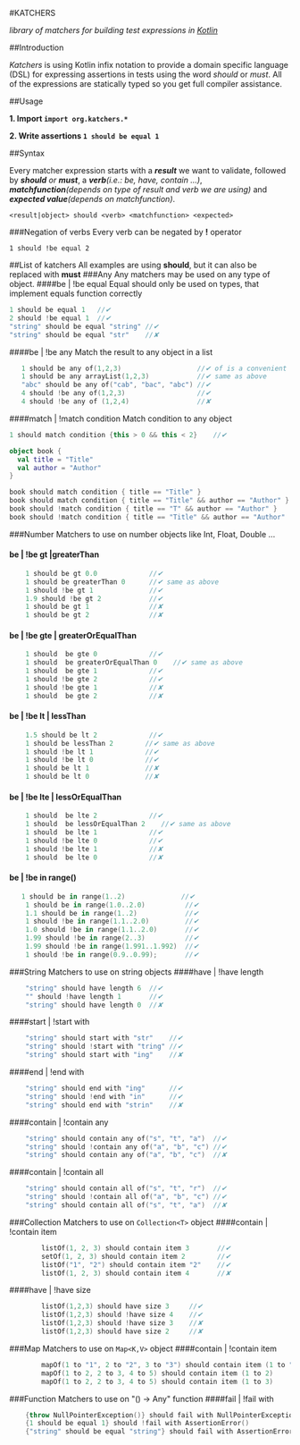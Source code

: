 #KATCHERS

*library of matchers for building test expressions in [Kotlin](http://kotlin.jetbrains.org/)*

##Introduction

*Katchers* is using Kotlin infix notation to provide a domain specific language (DSL) for expressing assertions in tests using the word *should* or *must*. All of the expressions are statically typed
 so you get full compiler assistance.


##Usage


__1. Import `import org.katchers.*`__

__2. Write assertions `1 should be equal 1`__

##Syntax

Every matcher expression starts with a *__result__* we want to validate, followed by *__should__ or __must__*, a *__verb__(i.e.: be, have, contain ...)*, *__matchfunction__(depends on type of result and verb we are using)*  and *__expected value__(depends on matchfunction)*.

    <result|object> should <verb> <matchfunction> <expected>
###Negation of verbs
Every verb can be negated by  __!__  operator

    1 should !be equal 2

##List of katchers
All examples are using __should__, but it can also be replaced with __must__
###Any
Any matchers may be used on any type of object.
####be | !be  equal
Equal <matchfunction> should only be used on types, that implement equals function correctly
```kotlin
1 should be equal 1   //✔
2 should !be equal 1  //✔
"string" should be equal "string" //✔
"string" should be equal "str"    //✘
```

####be | !be  any
Match the result to any object in a list
 ```kotlin
    1 should be any of(1,2,3)                   //✔ of is a convenient function to create a list
    1 should be any arrayList(1,2,3)            //✔ same as above
    "abc" should be any of("cab", "bac", "abc") //✔
    4 should !be any of(1,2,3)                  //✔
    4 should !be any of (1,2,4)                 //✘
 ```

####match | !match condition
Match condition to any object
```kotlin
1 should match condition {this > 0 && this < 2}    //✔

object book {
  val title = "Title"
  val author = "Author"
}

book should match condition { title == "Title" }                       //✔
book should match condition { title == "Title" && author == "Author" } //✔
book should !match condition { title == "T" && author == "Author" }    //✔
book should !match condition { title == "Title" && author == "Author"  //✘
```
###Number
Matchers to use on number objects like Int, Float, Double ...
#### be | !be gt |greaterThan
```kotlin
    1 should be gt 0.0             //✔
    1 should be greaterThan 0      //✔ same as above
    1 should !be gt 1              //✔
    1.9 should !be gt 2            //✔
    1 should be gt 1               //✘
    1 should be gt 2               //✘
```
#### be | !be gte | greaterOrEqualThan
```kotlin
    1 should  be gte 0             //✔
    1 should  be greaterOrEqualThan 0    //✔ same as above
    1 should  be gte 1             //✔
    1 should !be gte 2             //✔
    1 should !be gte 1             //✘
    1 should  be gte 2             //✘
```
#### be | !be lt | lessThan
```kotlin
    1.5 should be lt 2             //✔
    1 should be lessThan 2        //✔ same as above
    1 should !be lt 1             //✔
    1 should !be lt 0             //✔
    1 should be lt 1              //✘
    1 should be lt 0              //✘
```
#### be | !be lte | lessOrEqualThan
```kotlin
    1 should  be lte 2             //✔
    1 should  be lessOrEqualThan 2    //✔ same as above
    1 should  be lte 1             //✔
    1 should !be lte 0             //✔
    1 should !be lte 1             //✘
    1 should  be lte 0             //✘
```
#### be | !be in range()
```kotlin
   1 should be in range(1..2)              //✔
    1 should be in range(1.0..2.0)          //✔
    1.1 should be in range(1..2)            //✔
    1 should !be in range(1.1..2.0)         //✔
    1.0 should !be in range(1.1..2.0)       //✔
    1.99 should !be in range(2..3)          //✔
    1.99 should !be in range(1.991..1.992)  //✔
    1 should !be in range(0.9..0.99);       //✔
```

###String
Matchers to use on string objects
####have | !have length
```kotlin
    "string" should have length 6  //✔
    "" should !have length 1       //✔
    "string" should have length 0  //✘
```
####start | !start with
```kotlin
    "string" should start with "str"    //✔
    "string" should !start with "tring" //✔
    "string" should start with "ing"    //✘
```
####end | !end with
```kotlin
    "string" should end with "ing"      //✔
    "string" should !end with "in"      //✔
    "string" should end with "strin"    //✘
```
####contain | !contain any
```kotlin
    "string" should contain any of("s", "t", "a")  //✔
    "string" should !contain any of("a", "b", "c") //✔
    "string" should contain any of("a", "b", "c")  //✘
```
####contain | !contain all
```kotlin
    "string" should contain all of("s", "t", "r")  //✔
    "string" should !contain all of("a", "b", "c") //✔
    "string" should contain all of("s", "t", "a")  //✘
```

###Collection
Matchers to use on ```Collection<T>``` object
####contain | !contain item
```kotlin
        listOf(1, 2, 3) should contain item 3       //✔
        setOf(1, 2, 3) should contain item 2        //✔
        listOf("1", "2") should contain item "2"    //✔
        listOf(1, 2, 3) should contain item 4       //✘
```
####have | !have size
```kotlin
        listOf(1,2,3) should have size 3     //✔
        listOf(1,2,3) should !have size 4    //✔
        listOf(1,2,3) should !have size 3    //✘
        listOf(1,2,3) should have size 2     //✘
```

###Map
Matchers to use on ```Map<K,V>``` object
####contain | !contain item
```kotlin
        mapOf(1 to "1", 2 to "2", 3 to "3") should contain item (1 to "1")    //✔
        mapOf(1 to 2, 2 to 3, 4 to 5) should contain item (1 to 2)            //✔
        mapOf(1 to 2, 2 to 3, 4 to 5) should contain item (1 to 3)            //✘
```

###Function
Matchers to use on "() -> Any" function
####fail | !fail with
```kotlin
    {throw NullPointerException()} should fail with NullPointerException()    //✔
    {1 should be equal 1} should !fail with AssertionError()                  //✔
    {"string" should be equal "string"} should fail with AssertionError()     //✘
```

